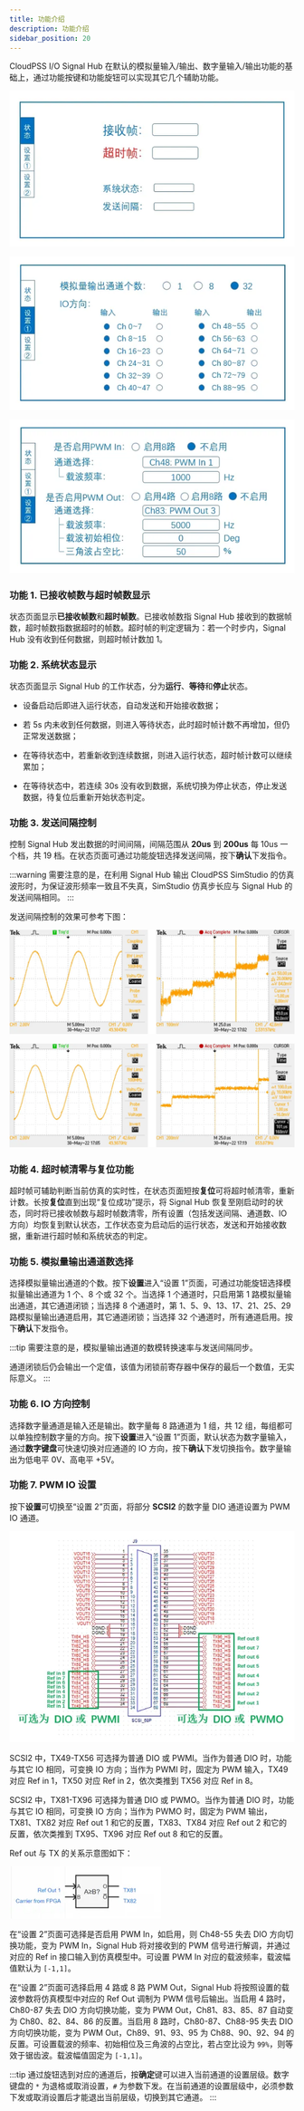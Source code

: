 ```yaml
---
title: 功能介绍
description: 功能介绍
sidebar_position: 20
---
```


  
CloudPSS I/O Signal Hub 在默认的模拟量输入/输出、数字量输入/输出功能的基础上，通过功能按键和功能旋钮可以实现其它几个辅助功能。  

![Signal Hub 交互面板 - 状态页](./6.png "Signal Hub 交互面板 - 状态页")  

![Signal Hub 交互面板 - 设置 ①](./7.png "Signal Hub 交互面板 - 设置 ①")  

![Signal Hub 交互面板 - 设置 ②](./8.png "Signal Hub 交互面板 - 设置 ②")  

### 功能 1. 已接收帧数与超时帧数显示  

状态页面显示**已接收帧数**和**超时帧数**。已接收帧数指 Signal Hub 接收到的数据帧数，超时帧数指数据超时的帧数。超时帧的判定逻辑为：若一个时步内，Signal Hub 没有收到任何数据，则超时帧计数加 1。  

### 功能 2. 系统状态显示

状态页面显示 Signal Hub 的工作状态，分为**运行**、**等待**和**停止**状态。

- 设备启动后即进入运行状态，自动发送和开始接收数据；

- 若 5s 内未收到任何数据，则进入等待状态，此时超时帧计数不再增加，但仍正常发送数据；

- 在等待状态中，若重新收到连续数据，则进入运行状态，超时帧计数可以继续累加；

- 在等待状态中，若连续 30s 没有收到数据，系统切换为停止状态，停止发送数据，待复位后重新开始状态判定。  

### 功能 3. 发送间隔控制  

控制 Signal Hub 发出数据的时间间隔，间隔范围从 **20us** 到 **200us** 每 10us 一个档，共 19 档。在状态页面可通过功能旋钮选择发送间隔，按下**确认**下发指令。  

:::warning
需要注意的是，在利用 Signal Hub 输出 CloudPSS SimStudio 的仿真波形时，为保证波形频率一致且不失真，SimStudio 仿真步长应与 Signal Hub 的发送间隔相同。
:::

发送间隔控制的效果可参考下图：

![发送间隔 50us](./9.png "发送间隔 50us")  

![发送间隔 100us](./10.png "发送间隔 100us")  

### 功能 4. 超时帧清零与复位功能  

超时帧可辅助判断当前仿真的实时性，在状态页面短按**复位**可将超时帧清零，重新计数。长按**复位**直到出现“复位成功”提示，将 Signal Hub 恢复至刚启动时的状态，同时将已接收帧数与超时帧数清零，所有设置（包括发送间隔、通道数、IO 方向）均恢复到默认状态，工作状态变为启动后的运行状态，发送和开始接收数据，重新进行超时帧和系统状态的判定。

### 功能 5. 模拟量输出通道数选择  

选择模拟量输出通道的个数。按下**设置**进入“设置 1”页面，可通过功能旋钮选择模拟量输出通道为 1 个、8 个或 32 个。当选择 1 个通道时，只启用第 1 路模拟量输出通道，其它通道闭锁；当选择 8 个通道时，第 1、5、9、13、17、21、25、29 路模拟量输出通道启用，其它通道闭锁；当选择 32 个通道时，所有通道启用。按下**确认**下发指令。  

:::tip
需要注意的是，模拟量输出通道的数模转换速率与发送间隔同步。  

通道闭锁后仍会输出一个定值，该值为闭锁前寄存器中保存的最后一个数值，无实际意义。
:::

### 功能 6. IO 方向控制  

选择数字量通道是输入还是输出。数字量每 8 路通道为 1 组，共 12 组，每组都可以单独控制数字量的方向。按下**设置**进入“设置 1”页面，默认状态为数字量输入，通过**数字键盘**可快速切换对应通道的 IO 方向，按下**确认**下发切换指令。数字量输出为低电平 0V、高电平 +5V。

### 功能 7. PWM IO 设置  

按下**设置**可切换至“设置 2”页面，将部分 **SCSI2** 的数字量 DIO 通道设置为 PWM IO 通道。

![PWM IO 硬件接口](./29.png "PWM IO 硬件接口")  

SCSI2 中，TX49-TX56 可选择为普通 DIO 或 PWMI。当作为普通 DIO 时，功能与其它 IO 相同，可变换 IO 方向；当作为 PWMI 时，固定为 PWM 输入，TX49 对应 Ref in 1，TX50 对应 Ref in 2，依次类推到 TX56 对应 Ref in 8。  

SCSI2 中，TX81-TX96 可选择为普通 DIO 或 PWMO。当作为普通 DIO 时，功能与其它 IO 相同，可变换 IO 方向；当作为 PWMO 时，固定为 PWM 输出，TX81、TX82 对应 Ref out 1 和它的反置，TX83、TX84 对应 Ref out 2 和它的反置，依次类推到 TX95、TX96 对应 Ref out 8 和它的反置。  

Ref out 与 TX 的关系示意图如下：

![Ref out 与 TX](./30.png "Ref out 与 TX")  

在“设置 2”页面可选择是否启用 PWM In，如启用，则 Ch48-55 失去 DIO 方向切换功能，变为 PWM In，Signal Hub 将对接收到的 PWM 信号进行解调，并通过对应的 Ref in 接口输入到仿真模型中。可设置 PWM In 对应的载波频率，载波幅值默认为 `[-1,1]`。  

在“设置 2”页面可选择启用 4 路或 8 路 PWM Out，Signal Hub 将按照设置的载波参数将仿真模型中对应的 Ref Out 调制为 PWM 信号后输出。当启用 4 路时，Ch80-87 失去 DIO 方向切换功能，变为 PWM Out，Ch81、83、85、87 自动变为 Ch80、82、84、86 的反置。当启用 8 路时，Ch80-87、Ch88-95 失去 DIO 方向切换功能，变为 PWM Out，Ch89、91、93、95 为 Ch88、90、92、94 的反置。可设置载波的频率、初始相位及三角波的占空比，若占空比设为 `99%`，则等效于锯齿波。载波幅值固定为 `[-1,1]`。

:::tip
通过旋钮选到对应的通道后，按**确定**键可以进入当前通道的设置层级。数字键盘的 `*` 为退格或取消设置，`#` 为参数下发。在当前通道的设置层级中，必须参数下发或取消设置后才能退出当前层级，切换到其它通道。
:::
